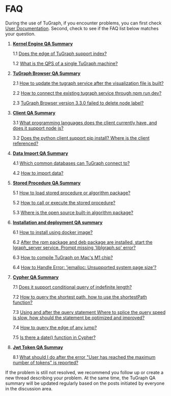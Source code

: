# FAQ

During the use of TuGraph, if you encounter problems, you can first check [User Documentation](https://github.com/TuGraph-db/tugraph-db/tree/master/doc/zh-CN). Second, check to see if the FAQ list below matches your question.

1. **[Kernel Engine QA Summary](https://github.com/TuGraph-db/tugraph-db/discussions/113#discussion-4575385)**
   
   1.1 [Does the edge of TuGraph support index? ](https://github.com/TuGraph-db/tugraph-db/discussions/113#discussioncomment-4165379)
   
   1.2 [What is the QPS of a single TuGraph machine? ](https://github.com/TuGraph-db/tugraph-db/discussions/113#discussioncomment-4165388)
2. **[TuGraph Browser QA Summary](https://github.com/TuGraph-db/tugraph-db/discussions/111#discussion-4575381)**
   
   2.1 [How to update the tugraph service after the visualization file is built? ](https://github.com/TuGraph-db/tugraph-db/discussions/111#discussioncomment-4165364)
   
   2.2 [How to connect the existing tugraph service through npm run dev? ](https://github.com/TuGraph-db/tugraph-db/discussions/111#discussioncomment-4165366)
   
   2.3 [TuGraph Browser version 3.3.0 failed to delete node label? ](https://github.com/TuGraph-db/tugraph-db/discussions/82#discussion-4465791)
3. **[Client QA Summary](https://github.com/TuGraph-db/tugraph-db/discussions/109#discussion-4575378)**
   
   3.1 [What programming languages ​​does the client currently have, and does it support node js? ](https://github.com/TuGraph-db/tugraph-db/discussions/109#discussioncomment-4165351)
   
   3.2 [Does the python client support pip install? Where is the client referenced? ](https://github.com/TuGraph-db/tugraph-db/discussions/109#discussioncomment-4165353)
4. **[Data Import QA Summary](https://github.com/TuGraph-db/tugraph-db/discussions/107#discussion-4575373)**
   
   4.1 [Which common databases can TuGraph connect to? ](https://github.com/TuGraph-db/tugraph-db/discussions/107#discussioncomment-4165335)
   
   4.2 [How to import data? ](https://github.com/TuGraph-db/tugraph-db/discussions/107#discussioncomment-4165336)
5. **[Stored Procedure QA Summary](https://github.com/TuGraph-db/tugraph-db/discussions/105#discussion-4575369)**
   
   5.1 [How to load stored procedure or algorithm package? ](https://github.com/TuGraph-db/tugraph-db/discussions/105#discussioncomment-4165313)
   
   5.2 [How to call or execute the stored procedure? ](https://github.com/TuGraph-db/tugraph-db/discussions/105#discussioncomment-4165317)
   
   5.3 [Where is the open source built-in algorithm package? ](https://github.com/TuGraph-db/tugraph-db/discussions/105#discussioncomment-4165322)
6. **[Installation and deployment QA summary](https://github.com/TuGraph-db/tugraph-db/discussions/103#discussion-4575364)**
   
   6.1 [How to install using docker image? ](https://github.com/TuGraph-db/tugraph-db/discussions/103#discussioncomment-4165287)
   
   6.2 [After the rpm package and deb package are installed, start the lgraph_server service. Prompt missing 'liblgraph.so' error? ](https://github.com/TuGraph-db/tugraph-db/discussions/103#discussioncomment-4165289)
   
   6.3 [How to compile TuGraph on Mac's M1 chip? ](https://github.com/TuGraph-db/tugraph-db/discussions/47#discussion-4393165)
   
   6.4 [How to Handle Error: 'jemalloc: Unsupported system page size'? ](https://github.com/TuGraph-family/tugraph-db/issues/477)
7. **[Cypher QA Summary](https://github.com/TuGraph-db/tugraph-db/discussions/102#discussion-4575018)**
   
   7.1 [Does it support conditional query of indefinite length? ](https://github.com/TuGraph-db/tugraph-db/discussions/102#discussioncomment-4165252)
   
   7.2 [How to query the shortest path, how to use the shortestPath function? ](https://github.com/TuGraph-db/tugraph-db/discussions/102#discussioncomment-4165256)
   
   7.3 [Using and after the query statement Where to splice the query speed is slow, how should the statement be optimized and improved? ](https://github.com/TuGraph-db/tugraph-db/discussions/102#discussioncomment-4165260)
   
   7.4 [How to query the edge of any jump? ](https://github.com/TuGraph-db/tugraph-db/discussions/102#discussioncomment-4165262)
   
   7.5 [Is there a date() function in Cypher? ](https://github.com/TuGraph-db/tugraph-db/discussions/91#discussion-4482858)
8. **[Jwt Token QA Summay](https://github.com/TuGraph-family/tugraph-db/discussions/282#discussion-5574402)**
   
   8.1 [What should I do after the error "User has reached the maximum number of tokens" is reported? ](https://github.com/TuGraph-family/tugraph-db/discussions/282#discussioncomment-6861785)

If the problem is still not resolved, we recommend you follow up or create a new thread describing your problem. At the same time, the TuGraph QA summary will be updated regularly based on the posts initiated by everyone in the discussion area.